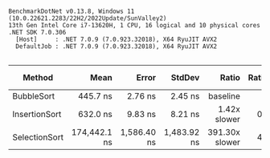 ```

BenchmarkDotNet v0.13.8, Windows 11 (10.0.22621.2283/22H2/2022Update/SunValley2)
13th Gen Intel Core i7-13620H, 1 CPU, 16 logical and 10 physical cores
.NET SDK 7.0.306
  [Host]     : .NET 7.0.9 (7.0.923.32018), X64 RyuJIT AVX2
  DefaultJob : .NET 7.0.9 (7.0.923.32018), X64 RyuJIT AVX2


```
| Method        | Mean         | Error       | StdDev      | Ratio          | RatioSD | Allocated | Alloc Ratio |
|-------------- |-------------:|------------:|------------:|---------------:|--------:|----------:|------------:|
| BubbleSort    |     445.7 ns |     2.76 ns |     2.45 ns |       baseline |         |         - |          NA |
| InsertionSort |     632.0 ns |     9.83 ns |     8.21 ns |   1.42x slower |   0.02x |         - |          NA |
| SelectionSort | 174,442.1 ns | 1,586.40 ns | 1,483.92 ns | 391.30x slower |   4.93x |         - |          NA |
